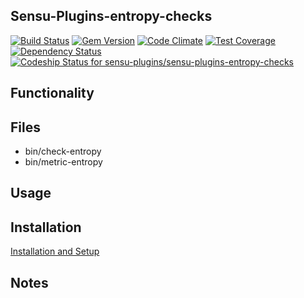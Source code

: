 ## Sensu-Plugins-entropy-checks

[![Build Status](https://travis-ci.org/sensu-plugins/sensu-plugins-entropy-checks.svg?branch=master)](https://travis-ci.org/sensu-plugins/sensu-plugins-entropy-checks)
[![Gem Version](https://badge.fury.io/rb/sensu-plugins-entropy-checks.svg)](http://badge.fury.io/rb/sensu-plugins-entropy-checks)
[![Code Climate](https://codeclimate.com/github/sensu-plugins/sensu-plugins-entropy-checks/badges/gpa.svg)](https://codeclimate.com/github/sensu-plugins/sensu-plugins-entropy-checks)
[![Test Coverage](https://codeclimate.com/github/sensu-plugins/sensu-plugins-entropy-checks/badges/coverage.svg)](https://codeclimate.com/github/sensu-plugins/sensu-plugins-entropy-checks)
[![Dependency Status](https://gemnasium.com/sensu-plugins/sensu-plugins-entropy-checks.svg)](https://gemnasium.com/sensu-plugins/sensu-plugins-entropy-checks)
[![Codeship Status for sensu-plugins/sensu-plugins-entropy-checks](https://codeship.com/projects/e9fd6db0-db39-0132-92e8-0eed4ec53b27/status?branch=master)](https://codeship.com/projects/79570)

## Functionality

## Files
 * bin/check-entropy
 * bin/metric-entropy

## Usage

## Installation

[Installation and Setup](https://github.com/sensu-plugins/documentation/blob/master/user_docs/installation_instructions.md)

## Notes
